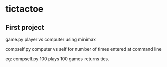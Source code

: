 # tictactoe

## First project

game.py
player vs computer using minimax

compself.py
computer vs self for number of times entered at command line

eg: compself.py 100
plays 100 games returns ties. 

